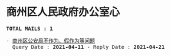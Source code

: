 # 商州区人民政府办公室心
<pre><b>TOTAL MAILS : 1</b></pre>
<pre>
- <a href="../../categories/mails/7141.md">商州区公安局不作为、假作为等问题</a><br/>  Query Date : <b>2021-04-11</b> - Reply Date : <b>2021-04-21</b>
</pre>
